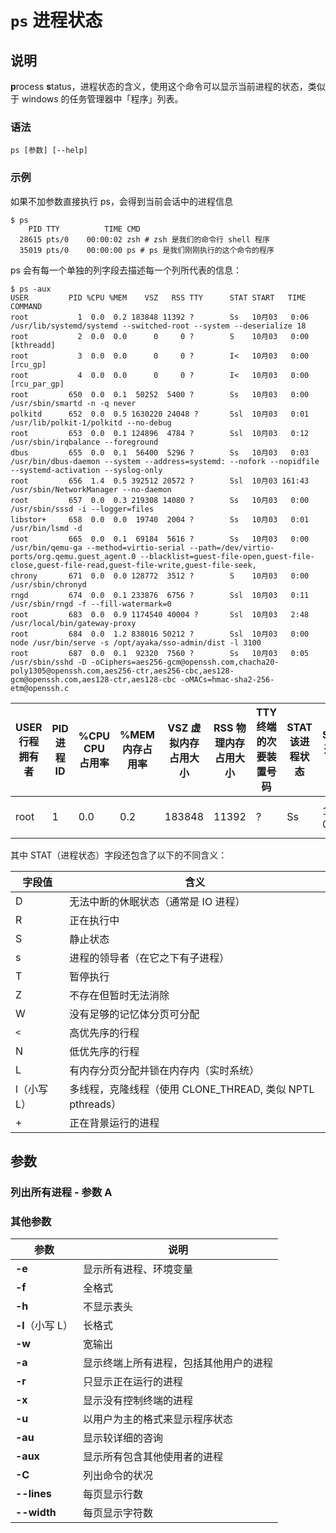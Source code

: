 # `ps` 进程状态

## 说明

**p**rocess **s**tatus，进程状态的含义，使用这个命令可以显示当前进程的状态，类似于 windows 的任务管理器中「程序」列表。

### 语法

```shell
ps [参数] [--help]
```

### 示例

如果不加参数直接执行 ps，会得到当前会话中的进程信息

```shell
$ ps
    PID TTY          TIME CMD
  28615 pts/0    00:00:02 zsh # zsh 是我们的命令行 shell 程序
  35019 pts/0    00:00:00 ps # ps 是我们刚刚执行的这个命令的程序
```

ps 会有每一个单独的列字段去描述每一个列所代表的信息：

```shell
$ ps -aux
USER         PID %CPU %MEM    VSZ   RSS TTY      STAT START   TIME COMMAND
root           1  0.0  0.2 183848 11392 ?        Ss   10月03   0:06 /usr/lib/systemd/systemd --switched-root --system --deserialize 18
root           2  0.0  0.0      0     0 ?        S    10月03   0:00 [kthreadd]
root           3  0.0  0.0      0     0 ?        I<   10月03   0:00 [rcu_gp]
root           4  0.0  0.0      0     0 ?        I<   10月03   0:00 [rcu_par_gp]
root         650  0.0  0.1  50252  5400 ?        Ss   10月03   0:00 /usr/sbin/smartd -n -q never
polkitd      652  0.0  0.5 1630220 24048 ?       Ssl  10月03   0:01 /usr/lib/polkit-1/polkitd --no-debug
root         653  0.0  0.1 124896  4784 ?        Ssl  10月03   0:12 /usr/sbin/irqbalance --foreground
dbus         655  0.0  0.1  56400  5296 ?        Ss   10月03   0:03 /usr/bin/dbus-daemon --system --address=systemd: --nofork --nopidfile --systemd-activation --syslog-only
root         656  1.4  0.5 392512 20572 ?        Ssl  10月03 161:43 /usr/sbin/NetworkManager --no-daemon
root         657  0.0  0.3 219308 14080 ?        Ss   10月03   0:00 /usr/sbin/sssd -i --logger=files
libstor+     658  0.0  0.0  19740  2004 ?        Ss   10月03   0:01 /usr/bin/lsmd -d
root         665  0.0  0.1  69184  5616 ?        Ss   10月03   0:00 /usr/bin/qemu-ga --method=virtio-serial --path=/dev/virtio-ports/org.qemu.guest_agent.0 --blacklist=guest-file-open,guest-file-close,guest-file-read,guest-file-write,guest-file-seek,
chrony       671  0.0  0.0 128772  3512 ?        S    10月03   0:00 /usr/sbin/chronyd
rngd         674  0.0  0.1 233876  6756 ?        Ssl  10月03   0:11 /usr/sbin/rngd -f --fill-watermark=0
root         683  0.0  0.9 1174540 40004 ?       Ssl  10月03   2:48 /usr/local/bin/gateway-proxy
root         684  0.0  1.2 838016 50212 ?        Ssl  10月03   0:00 node /usr/bin/serve -s /opt/ayaka/sso-admin/dist -l 3100
root         687  0.0  0.1  92320  7560 ?        Ss   10月03   0:05 /usr/sbin/sshd -D -oCiphers=aes256-gcm@openssh.com,chacha20-poly1305@openssh.com,aes256-ctr,aes256-cbc,aes128-gcm@openssh.com,aes128-ctr,aes128-cbc -oMACs=hmac-sha2-256-etm@openssh.c
```

| USER 行程拥有者 | PID  进程 ID | %CPU CPU 占用率 | %MEM 内存占用率 | VSZ 虚拟内存占用大小 | RSS 物理内存占用大小 | TTY 终端的次要装置号码 | STAT 该进程状态 | START 开始时间 | TIME 运行时间 | COMMAND 执行的命令 |
| ---- | ---- | ---- | ---- | ---- | ------- | ---- | ---- | ----- | ---- | ------- |
| root | 1    | 0.0  | 0.2  | 183848 | 11392 | ?    | Ss    | 10月03 | 0:06 | /usr/lib/systemd/systemd --switched-root --system --deserialize 18|

其中 STAT（进程状态）字段还包含了以下的不同含义：

| 字段值      | 含义                                                      |
| ----------- | --------------------------------------------------------- |
| D           | 无法中断的休眠状态（通常是 IO 进程）                      |
| R           | 正在执行中                                                |
| S           | 静止状态                                                  |
| s           | 进程的领导者（在它之下有子进程）                          |
| T           | 暂停执行                                                  |
| Z           | 不存在但暂时无法消除                                      |
| W           | 没有足够的记忆体分页可分配                                |
| `<`           | 高优先序的行程                                            |
| N           | 低优先序的行程                                            |
| L           | 有内存分页分配并锁在内存内（实时系统）                    |
| l（小写 L） | 多线程，克隆线程（使用 CLONE_THREAD, 类似 NPTL pthreads） |
| +           | 正在背景运行的进程                                        |

## 参数

### 列出所有进程 - 参数 A

### 其他参数

| 参数             | 说明                                   |
| ---------------- | -------------------------------------- |
| **-e**           | 显示所有进程、环境变量                 |
| **-f**           | 全格式                                 |
| **-h**           | 不显示表头                             |
| **-l**（小写 L） | 长格式                                 |
| **-w**           | 宽输出                                 |
| **-a**           | 显示终端上所有进程，包括其他用户的进程 |
| **-r**           | 只显示正在运行的进程                   |
| **-x**           | 显示没有控制终端的进程                 |
| **-u**           | 以用户为主的格式来显示程序状态         |
| **-au**          | 显示较详细的咨询                       |
| **-aux**         | 显示所有包含其他使用者的进程           |
| **-C**           | 列出命令的状况                         |
| **--lines**      | 每页显示行数                           |
| **--width**      | 每页显示字符数                         |
